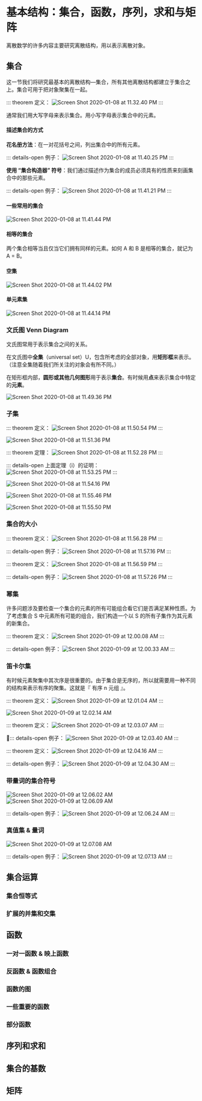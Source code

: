 # 基本结构：集合，函数，序列，求和与矩阵

离散数学的许多内容主要研究离散结构，用以表示离散对象。

## 集合

这一节我们将研究最基本的离散结构—集合，所有其他离散结构都建立于集合之上。集合可用于把对象聚集在一起。

::: theorem 定义：
![Screen Shot 2020-01-08 at 11.32.40 PM](https://i.imgur.com/HWYzZHF.png)
:::

通常我们用大写字母来表示集合。用小写字母表示集合中的元素。

#### 描述集合的方式

**花名册方法**：在一对花括号之间，列出集合中的所有元素。

::: details-open 例子：
![Screen Shot 2020-01-08 at 11.40.25 PM](https://i.imgur.com/n8tVmRn.png)
:::

**使用 “集合构造器” 符号**：我们通过描述作为集合的成员必须具有的性质来刻画集合中的那些元素。

::: details-open 例子：
![Screen Shot 2020-01-08 at 11.41.21 PM](https://i.imgur.com/o7aZc2L.png)
:::

#### 一些常用的集合

![Screen Shot 2020-01-08 at 11.41.44 PM](https://i.imgur.com/7ZzwhF8.png)

#### 相等的集合

两个集合相等当且仅当它们拥有同样的元素。如何 A 和 B 是相等的集合，就记为 A = B。

#### 空集

![Screen Shot 2020-01-08 at 11.44.02 PM](https://i.imgur.com/MKDOikW.png)

#### 单元素集

![Screen Shot 2020-01-08 at 11.44.14 PM](https://i.imgur.com/KTQOmL7.png)

### 文氏图 Venn Diagram

文氏图常用于表示集合之间的关系。

在文氏图中**全集**（universal set）U，包含所考虑的全部对象，用**矩形框**来表示。（注意全集随着我们所关注的对象会有所不同。）

在矩形框内部，**圆形或其他几何图形**用于表示**集合**。有时候用**点**来表示集合中特定的**元素**。

![Screen Shot 2020-01-08 at 11.49.36 PM](https://i.imgur.com/d9cKVRH.png)

### 子集

::: theorem 定义：
![Screen Shot 2020-01-08 at 11.50.54 PM](https://i.imgur.com/IPBnxU0.png)
:::

![Screen Shot 2020-01-08 at 11.51.36 PM](https://i.imgur.com/3b3ZUA4.png)

::: theorem 定理：
![Screen Shot 2020-01-08 at 11.52.28 PM](https://i.imgur.com/GOgtebd.png)
:::

::: details-open 上面定理（i）的证明：
![Screen Shot 2020-01-08 at 11.53.25 PM](https://i.imgur.com/yE1Yegp.png)
:::

![Screen Shot 2020-01-08 at 11.54.16 PM](https://i.imgur.com/7etC8Yk.png)

![Screen Shot 2020-01-08 at 11.55.46 PM](https://i.imgur.com/s9D0FLm.png)

![Screen Shot 2020-01-08 at 11.55.50 PM](https://i.imgur.com/wh1Hmri.png)

### 集合的大小

::: theorem 定义：
![Screen Shot 2020-01-08 at 11.56.28 PM](https://i.imgur.com/STGcbkO.png)
:::

::: details-open 例子：
![Screen Shot 2020-01-08 at 11.57.16 PM](https://i.imgur.com/qlXAzcf.png)
:::

::: theorem 定义：
![Screen Shot 2020-01-08 at 11.56.59 PM](https://i.imgur.com/J7Ui433.png)
:::

::: details-open 例子：
![Screen Shot 2020-01-08 at 11.57.26 PM](https://i.imgur.com/hREJKps.png)
:::

### 幂集

许多问题涉及要检查一个集合的元素的所有可能组合看它们是否满足某种性质。为了考虑集合 S 中元素所有可能的组合，我们构造一个以 S 的所有子集作为其元素的新集合。

::: theorem 定义：
![Screen Shot 2020-01-09 at 12.00.08 AM](https://i.imgur.com/NkaPH1c.png)
:::

::: details-open 例子：
![Screen Shot 2020-01-09 at 12.00.33 AM](https://i.imgur.com/IbnmIhg.png)
:::

### 笛卡尔集

有时候元素聚集中其次序是很重要的。由于集合是无序的，所以就需要用一种不同的结构来表示有序的聚集。这就是『 有序 n 元组 』。

::: theorem 定义：
![Screen Shot 2020-01-09 at 12.01.04 AM](https://i.imgur.com/d7kvhGO.png)
:::

![Screen Shot 2020-01-09 at 12.02.14 AM](https://i.imgur.com/tkmUwJH.png)

::: theorem 定义：
![Screen Shot 2020-01-09 at 12.03.07 AM](https://i.imgur.com/hs4JaHt.png)
:::

::: details-open 例子：
![Screen Shot 2020-01-09 at 12.03.40 AM](https://i.imgur.com/XQ2fy2C.png)
:::

::: theorem 定义：
![Screen Shot 2020-01-09 at 12.04.16 AM](https://i.imgur.com/RZ5KU5y.png)
:::

::: details-open 例子：
![Screen Shot 2020-01-09 at 12.04.30 AM](https://i.imgur.com/FBWqHxM.png)
:::

### 带量词的集合符号

![Screen Shot 2020-01-09 at 12.06.02 AM](https://i.imgur.com/aZuXrra.png)
![Screen Shot 2020-01-09 at 12.06.09 AM](https://i.imgur.com/Rb7sBRI.png)

::: details-open 例子：
![Screen Shot 2020-01-09 at 12.06.24 AM](https://i.imgur.com/nYYBSpt.png)
:::

### 真值集 & 量词

![Screen Shot 2020-01-09 at 12.07.08 AM](https://i.imgur.com/IPo79L7.png)

::: details-open 例子：
![Screen Shot 2020-01-09 at 12.07.13 AM](https://i.imgur.com/rPjo4Km.png)
:::

## 集合运算

### 集合恒等式

### 扩展的并集和交集

## 函数

### 一对一函数 & 映上函数

### 反函数 & 函数组合

### 函数的图

### 一些重要的函数

### 部分函数

## 序列和求和

## 集合的基数

## 矩阵
